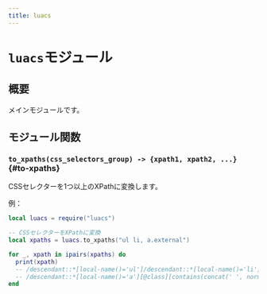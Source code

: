 ```yaml
---
title: luacs
---
```


# `luacs`モジュール

## 概要

メインモジュールです。

## モジュール関数

### `to_xpaths(css_selectors_group) -> {xpath1, xpath2, ...}` {#to-xpaths}

CSSセレクターを1つ以上のXPathに変換します。

例：

```lua
local luacs = require("luacs")

-- CSSセレクターをXPathに変換
local xpaths = luacs.to_xpaths("ul li, a.external")

for _, xpath in ipairs(xpaths) do
  print(xpath)
  -- /descendant::*[local-name()='ul']/descendant::*[local-name()='li']
  -- /descendant::*[local-name()='a'][@class][contains(concat(' ', normalize-space(@class), ' '), ' external ')]
end
```
